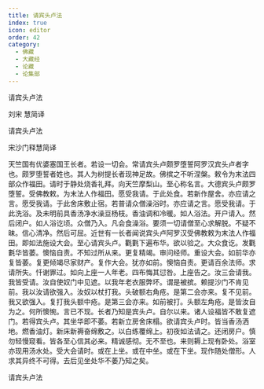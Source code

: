 ```yaml
---
title: 请宾头卢法
index: true
icon: editor
order: 42
category:
  - 佛藏
  - 大藏经
  - 论藏
  - 论集部
---
```


  请宾头卢法  

刘宋 慧简译  

请宾头卢法  

宋沙门释慧简译  

天竺国有优婆塞国王长者。若设一切会。常请宾头卢颇罗堕誓阿罗汉宾头卢者字也。颇罗堕誓者姓也。其人为树提长者现神足故。佛摈之不听涅槃。敕令为末法四部众作福田。请时于静处烧香礼拜。向天竺摩梨山。至心称名言。大德宾头卢颇罗堕誓。受佛教敕。为末法人作福田。愿受我请。于此处食。若新作屋舍。亦应请之言。愿受我请。于此舍床敷止宿。若普请众僧澡浴时。亦应请之言。愿受我请。于此洗浴。及未明前具香汤净水澡豆杨枝。香油调和冷暖。如人浴法。开户请入。然后闭户。如人浴讫顷。众僧乃入。凡会食澡浴。要须一切请僧至心求解脱。不疑不昧。信心清净。然后可屈。近世有一长者闻说宾头卢阿罗汉受佛教敕为末法人作福田。即如法施设大会。至心请宾头卢。氍氀下遍布华。欲以验之。大众食讫。发氍氀华皆萎。懊恼自责。不知过所从来。更复精竭。审问经师。重设大会。如前华亦复皆萎。复更倾竭尽家财产。复作大会。犹亦如前。懊恼自责。更请百余法师。求请所失。忏谢罪过。如向上座一人年老。四布悔其愆咎。上座告之。汝三会请我。我皆受请。汝自使奴门中见遮。以我年老衣服弊坏。谓是被摈。赖提沙门不肯见前。我以汝请欲强入。汝奴以杖打我。头破额右角疮。是第二会亦来。复不见前。我又欲强入。复打我头额中疮。是第三会亦来。如前被打。头额左角疮。是皆汝自为之。何所懊惋。言已不现。长者乃知是宾头卢。自尔以来。诸人设福皆不敢复遮门。若得宾头卢。其坐华即不萎。若新立房舍床榻。欲请宾头卢时。皆当香汤洒地。燃香油灯。新床新褥奋绵敷之。以白练覆绵上。初夜如法请之。还闭房户。慎勿轻慢窥看。皆各至心信其必来。精诚感彻。无不至也。来则耨上现有卧处。浴室亦现用汤水处。受大会请时。或在上坐。或在中坐。或在下坐。现作随处僧形。人求其异终不可得。去后见坐处华不萎乃知之矣。  

请宾头卢法  
